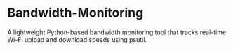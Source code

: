 # Bandwidth-Monitoring
A lightweight Python-based bandwidth monitoring tool that tracks real-time Wi-Fi upload and download speeds using psutil.
